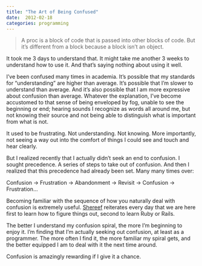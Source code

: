 ```yaml
---
title: "The Art of Being Confused"
date:  2012-02-18
categories: programming
---
```


> A proc is a block of code that is passed into other blocks of code. But it’s different from a block because a block isn’t an object.

It took me 3 days to understand that. It might take me another 3 weeks to understand how to use it. And that’s saying nothing about using it well.

I’ve been confused many times in academia. It’s possible that my standards for “understanding” are higher than average. It’s possible that I’m slower to understand than average. And it’s also possible that I am more expressive about confusion than average. Whatever the explanation, I’ve become accustomed to that sense of being enveloped by fog, unable to see the beginning or end; hearing sounds I recognize as words all around me, but not knowing their source and not being able to distinguish what is important from what is not.

It used to be frustrating. Not understanding. Not knowing. More importantly, not seeing a way out into the comfort of things I could see and touch and hear clearly.

But I realized recently that I actually didn’t seek an end to confusion. I sought precedence. A series of steps to take out of confusion. And then I realized that this precedence had already been set. Many many times over:

Confusion → Frustration → Abandonment → Revisit → Confusion → Frustration…

Becoming familiar with the sequence of how you naturally deal with confusion is extremely useful. [Shereef](//twitter.com/shereef) reiterates every day that we are here first to learn how to figure things out, second to learn Ruby or Rails.

The better I understand my confusion spiral, the more I’m beginning to enjoy it. I’m finding that I’m actually seeking out confusion, at least as a programmer. The more often I find it, the more familiar my spiral gets, and the better equipped I am to deal with it the next time around.

Confusion is amazingly rewarding if I give it a chance.
